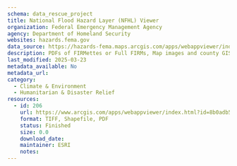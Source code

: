 ```yaml
---
schema: data_rescue_project 
title: National Flood Hazard Layer (NFHL) Viewer
organization: Federal Emergency Management Agency
agency: Department of Homeland Security
websites: hazards.fema.gov
data_source: https://hazards-fema.maps.arcgis.com/apps/webappviewer/index.html?id=8b0adb51996444d4879338b5529aa9cd
description: PDFs of FIRMettes or Full FIRMs, Map images and county GIS data by location
last_modified: 2025-03-23
metadata_available: No
metadata_url: 
category:
  - Climate & Environment 
  - Humanitarian & Disaster Relief 
resources:
  - id: 206
    url: https://www.arcgis.com/apps/webappviewer/index.html?id=8b0adb51996444d4879338b5529aa9cd
    format: TIFF, Shapefile, PDF
    status: Finished
    size: 0.0
    download_date: 
    maintainer: ESRI
    notes: 
---
```

